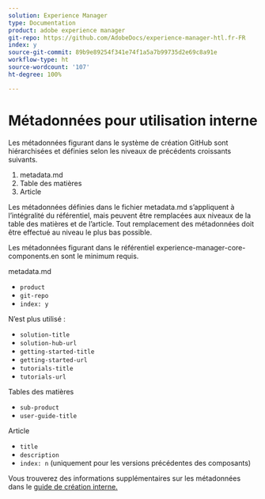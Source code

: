 ```yaml
---
solution: Experience Manager
type: Documentation
product: adobe experience manager
git-repo: https://github.com/AdobeDocs/experience-manager-htl.fr-FR
index: y
source-git-commit: 89b9e89254f341e74f1a5a7b99735d2e69c8a91e
workflow-type: ht
source-wordcount: '107'
ht-degree: 100%

---
```



# Métadonnées pour utilisation interne

Les métadonnées figurant dans le système de création GitHub sont hiérarchisées et définies selon les niveaux de précédents croissants suivants.

1. metadata.md
1. Table des matières
1. Article

Les métadonnées définies dans le fichier metadata.md s’appliquent à l’intégralité du référentiel, mais peuvent être remplacées aux niveaux de la table des matières et de l’article. Tout remplacement des métadonnées doit être effectué au niveau le plus bas possible.

Les métadonnées figurant dans le référentiel experience-manager-core-components.en sont le minimum requis.

metadata.md

* `product`
* `git-repo`
* `index: y`

N’est plus utilisé :

* `solution-title`
* `solution-hub-url`
* `getting-started-title`
* `getting-started-url`
* `tutorials-title`
* `tutorials-url`

Tables des matières

* `sub-product`
* `user-guide-title`

Article

* `title`
* `description`
* `index: n` (uniquement pour les versions précédentes des composants)

Vous trouverez des informations supplémentaires sur les métadonnées dans le [guide de création interne.](https://experienceleague.adobe.com/docs/authoring-guide-exl/using/authoring/features/metadata.html?lang=fr#solution)
